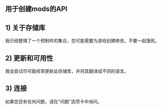 ## 用于创建mods的API

## 1)  关于存储库

我已经整理了一个预制件的集合，您可能需要为游戏创建修改，不要一起饿死。

## 2)  更新和可用性

我会尝试尽可能经常更新此存储库，并将其翻译成不同的语言。

## 3)  连接

如果您还有任何问题，请在"问题"选项卡中询问。
